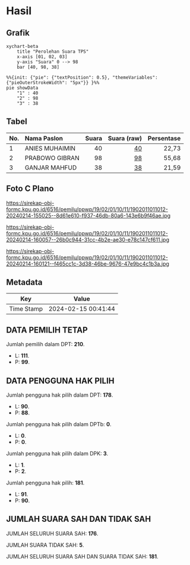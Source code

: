 # Hasil

## Grafik

```mermaid
xychart-beta
    title "Perolehan Suara TPS"
    x-axis [01, 02, 03]
    y-axis "Suara" 0 --> 98
    bar [40, 98, 38]
```

```mermaid
%%{init: {"pie": {"textPosition": 0.5}, "themeVariables": {"pieOuterStrokeWidth": "5px"}} }%%
pie showData
    "1" : 40
    "2" : 98
    "3" : 38
```

## Tabel

| No. | Nama Paslon    | Suara | Suara (raw) | Persentase |
|:--- |:-------------- | -----:| -----------:| ----------:|
| 1   | ANIES MUHAIMIN | 40    | [40][p-1]   | 22,73      |
| 2   | PRABOWO GIBRAN | 98    | [98][p-2]   | 55,68      |
| 3   | GANJAR MAHFUD  | 38    | [38][p-3]   | 21,59      |


[p-1]: https://github.com/gigit-pemilu/pemilu-2024-19-kepulauan-bangka-belitung/blob/main/pilpres/hitung-suara/sub/19-kepulauan-bangka-belitung/sub/02-belitung/sub/01-tanjung-pandan/sub/1011-paal-satu/sub/012-tps/sub/paslon-1.txt
[p-2]: https://github.com/gigit-pemilu/pemilu-2024-19-kepulauan-bangka-belitung/blob/main/pilpres/hitung-suara/sub/19-kepulauan-bangka-belitung/sub/02-belitung/sub/01-tanjung-pandan/sub/1011-paal-satu/sub/012-tps/sub/paslon-2.txt
[p-3]: https://github.com/gigit-pemilu/pemilu-2024-19-kepulauan-bangka-belitung/blob/main/pilpres/hitung-suara/sub/19-kepulauan-bangka-belitung/sub/02-belitung/sub/01-tanjung-pandan/sub/1011-paal-satu/sub/012-tps/sub/paslon-3.txt

## Foto C Plano

https://sirekap-obj-formc.kpu.go.id/6516/pemilu/ppwp/19/02/01/10/11/1902011011012-20240214-155025--8d61e610-f937-46db-80a6-143e6b9f46ae.jpg

https://sirekap-obj-formc.kpu.go.id/6516/pemilu/ppwp/19/02/01/10/11/1902011011012-20240214-160057--26b0c944-31cc-4b2e-ae30-e78c147cf611.jpg

https://sirekap-obj-formc.kpu.go.id/6516/pemilu/ppwp/19/02/01/10/11/1902011011012-20240214-160121--f465cc1c-3d38-46be-9676-47e9bc4c1b3a.jpg


## Metadata

| Key        | Value               |
| ---------- | ------------------- |
| Time Stamp | 2024-02-15 00:41:44 |


## DATA PEMILIH TETAP

Jumlah pemilih dalam DPT: **210**.
 * L: **111**.
 * P: **99**.

## DATA PENGGUNA HAK PILIH

Jumlah pengguna hak pilih dalam DPT: **178**.
 * L: **90**.
 * P: **88**.

Jumlah pengguna hak pilih dalam DPTb: **0**.
 * L: **0**.
 * P: **0**.

Jumlah pengguna hak pilih dalam DPK: **3**.
 * L: **1**.
 * P: **2**.

Jumlah pengguna hak pilih: **181**.
 * L: **91**.
 * P: **90**.

## JUMLAH SUARA SAH DAN TIDAK SAH

JUMLAH SELURUH SUARA SAH: **176**.

JUMLAH SUARA TIDAK SAH: **5**.

JUMLAH SELURUH SUARA SAH DAN SUARA TIDAK SAH: **181**.



